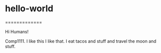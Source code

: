 # hello-world
=============

Hi Humans!

Comp1111.  I like this I like that.
I eat tacos and stuff and travel the moon and stuff.
